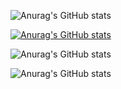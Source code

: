 ![Anurag's GitHub stats](https://github-readme-stats.vercel.app/api?username=tomohisakk&count_private=true)

[![Anurag's GitHub stats](https://github-readme-stats.vercel.app/api?username=tomohisakk)](https://github.com/anuraghazra/github-readme-stats)


![Anurag's GitHub stats](https://github-readme-stats.vercel.app/api?username=anuraghazra&show_icons=true)

![Anurag's GitHub stats](https://github-readme-stats.vercel.app/api?username=anuraghazra&show_icons=true&theme=radical)
